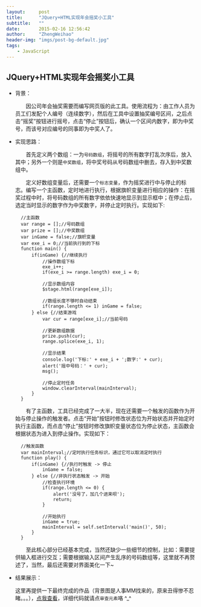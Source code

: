 ```yaml
---
layout:     post
title:      "JQuery+HTML实现年会摇奖小工具"
subtitle:   ""
date:       2015-02-16 12:56:42
author:     "ZhengWeihao"
header-img: "imgs/post-bg-default.jpg"
tags:
    - JavaScript
---
```


JQuery+HTML实现年会摇奖小工具
---

* 背景：

    　　因公司年会抽奖需要而编写网页版的此工具。使用流程为：由工作人员为员工们发配个人编号（连续数字），然后在工具中设置抽奖编号区间，之后点击“摇奖”按钮进行摇号，点击“停止”按钮后，确认一个区间内数字，即为中奖号，而该号对应编号的同事即为中奖人了。

* 实现思路：

    　　首先定义两个数组：一为```号码数组```，将摇号的所有数字打乱次序后，放入其中；另外一个则是```中奖数组```，将中奖号码从号码数组中删去，存入到中奖数组中。

    　　定义好数组变量后，还需要一个```标志变量```，作为摇奖进行中与停止的标志。编写一个主函数，定时地进行执行，根据旗帜变量进行相应的操作：在摇奖过程中时，将号码数组的所有数字依依快速地显示到显示框中；在停止后，选定当时显示的数字作为中奖数字，并停止定时执行。实现如下:    　　

        //主函数
        var range = [];//号码数组
        var prize = [];//中奖数组
        var inGame = false;//旗帜变量
        var exe_i = 0;//当前执行到的下标
        function main() {
            if(inGame) {//继续执行
                //操作数组下标
                exe_i++;
                if(exe_i >= range.length) exe_i = 0;
        
                //显示数组内容
                $stage.html(range[exe_i]);
        
                //数组长度不够时自动结束
                if(range.length <= 1) inGame = false;
            } else {//结束游戏
                var cur = range[exe_i];//当前号码
        
                //更新数组数据
                prize.push(cur);
                range.splice(exe_i, 1);
        
                //显示结果
                console.log('下标:' + exe_i + ';数字:' + cur);
                alert('摇中号码：' + cur);
                msg();
        
                //停止定时任务
                window.clearInterval(mainInterval);
            }
        }

    　　有了主函数，工具已经完成了一大半，现在还需要一个触发的函数作为开始与停止操作的触发者。点击“开始”按钮时修改状态位为开始状态并开始定时执行主函数，而点击“停止”按钮时修改旗帜变量状态位为停止状态，主函数会根据状态为进入到停止操作。实现如下：

        //触发函数
        var mainInterval;//定时执行任务标识，通过它可以取消定时执行
        function play() {
            if(inGame) {//执行时触发 -> 停止
                inGame = false;
            } else {//非执行状态触发 -> 开始
                //检查执行环境
                if(range.length <= 0) {
                    alert('没号了，加几个进来呗');
                    return;
                }
                
                //开始执行
                inGame = true;
                mainInterval = self.setInterval('main()', 50);
            }
        }

    　　至此核心部分已经基本完成，当然还缺少一些细节的控制，比如：需要提供输入框进行交互；需要根据输入区间产生乱序的号码数组等，这里就不再赘述了，当然，最后还需要对界面美化一下~

* 结果展示：

    这里再提供一下最终完成的作品（背景图是人事MM找来的，原来丑得惨不忍睹。。。），[点我查看](/example/random-nums/index.html)，详细代码就请点```审查元素```咯 ^_^